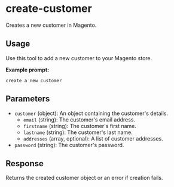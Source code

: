 # create-customer

Creates a new customer in Magento.

## Usage

Use this tool to add a new customer to your Magento store.

**Example prompt:**
```
create a new customer
```

## Parameters
- `customer` (object): An object containing the customer's details.
  - `email` (string): The customer's email address.
  - `firstname` (string): The customer's first name.
  - `lastname` (string): The customer's last name.
  - `addresses` (array, optional): A list of customer addresses.
- `password` (string): The customer's password.

## Response
Returns the created customer object or an error if creation fails. 